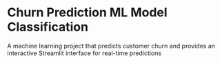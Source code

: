 # Churn Prediction ML Model Classification
A machine learning project that predicts customer churn and provides an interactive Streamlit interface for real-time predictions
